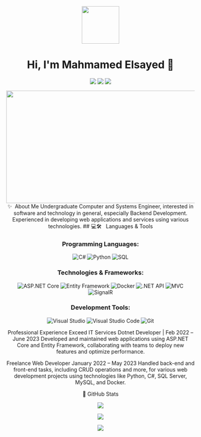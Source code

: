 <div id="header" align="center">
  <img src="https://media.giphy.com/media/M9gbBd9nbDrOTu1Mqx/giphy.gif" width="100"/>
<h1 align="center">Hi, I'm Mahmamed Elsayed 👋</h1>
<p align="center">
    <a href="https://www.linkedin.com/in/mohamed-elsayed-265328249"><img src="https://img.shields.io/badge/linkedin-%230177B5?style=flat&logo=linkedin&logoColor=white"/></a>
    <a href="https://www.facebook.com/mo.zonkol?mibextid=LQQJ4d"><img src="https://img.shields.io/badge/Facebook-%231877F2.svg?style=flat&logo=Facebook&logoColor=white"/></a>
    <a href="mo.zonkol@gmail.com"><img src="https://img.shields.io/badge/Gmail-D14836?style=flat&logo=gmail&logoColor=white"/></a>
  </p>
<div align="center">
  <img src="https://media.giphy.com/media/dWesBcTLavkZuG35MI/giphy.gif" width="600" height="300"/>
</div>    
✨  About Me
Undergraduate Computer and Systems Engineer, interested in software and technology in general, especially Backend Development. Experienced in developing web applications and services using various technologies.
## 💻🛠 &nbsp; Languages & Tools

### Programming Languages:
![C#](https://img.shields.io/badge/c%23-%23239120.svg?style=flat&logo=c-sharp&logoColor=white)
![Python](https://img.shields.io/badge/python-3670A0?style=flat&logo=python&logoColor=ffdd54)
![SQL](https://img.shields.io/badge/SQL-4479A1?style=flat&logo=sql&logoColor=white)

### Technologies & Frameworks:
![ASP.NET Core](https://img.shields.io/badge/ASP.NET%20Core-5C2D91?style=flat&logo=dot-net&logoColor=white)
![Entity Framework](https://img.shields.io/badge/Entity%20Framework-512BD4?style=flat&logo=dot-net&logoColor=white)
![Docker](https://img.shields.io/badge/Docker-2496ED?style=flat&logo=docker&logoColor=white)
![.NET API](https://img.shields.io/badge/.NET%20API-512BD4?style=flat&logo=dot-net&logoColor=white)
![MVC](https://img.shields.io/badge/MVC-512BD4?style=flat&logo=dot-net&logoColor=white)
![SignalR](https://img.shields.io/badge/SignalR-512BD4?style=flat&logo=dot-net&logoColor=white)

### Development Tools:
![Visual Studio](https://img.shields.io/badge/Visual%20Studio-5C2D91?style=flat&logo=visual-studio&logoColor=white)
![Visual Studio Code](https://img.shields.io/badge/Visual%20Studio%20Code-0078d7.svg?style=flat&logo=visual-studio-code&logoColor=white)
![Git](https://img.shields.io/badge/git-%23F05033.svg?style=flat&logo=git&logoColor=white)

Professional Experience
Exceed IT Services
Dotnet Developer | Feb 2022 – June 2023
Developed and maintained web applications using ASP.NET Core and Entity Framework, collaborating with teams to deploy new features and optimize performance.

Freelance Web Developer
January 2022 – May 2023
Handled back-end and front-end tasks, including CRUD operations and more, for various web development projects using technologies like Python, C#, SQL Server, MySQL, and Docker.

🎯 GitHub Stats
<p align="center">
    <img src="https://github-readme-stats.vercel.app/api?username=Mohamedzonkol&show_icons=true&theme=dark"/>
</p>
<p align="center">
    <img src="https://github-readme-streak-stats.herokuapp.com/?user=Mohamedzonkol&theme=dark"/>
</p>
<p align="center">
    <img src="https://github-readme-stats.vercel.app/api/top-langs/?username=Mohamedzonkol&layout=compact&theme=dark"/>
</p>
